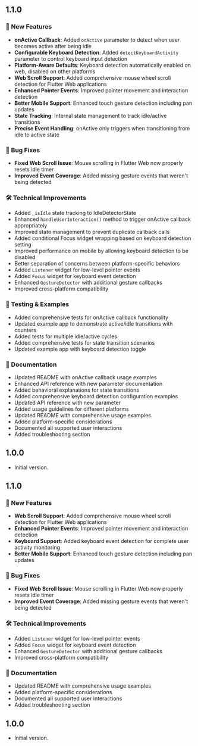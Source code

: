 ## 1.1.0

### 🚀 New Features

- **onActive Callback**: Added `onActive` parameter to detect when user becomes active after being idle
- **Configurable Keyboard Detection**: Added `detectKeyboardActivity` parameter to control keyboard input detection
- **Platform-Aware Defaults**: Keyboard detection automatically enabled on web, disabled on other platforms
- **Web Scroll Support**: Added comprehensive mouse wheel scroll detection for Flutter Web applications
- **Enhanced Pointer Events**: Improved pointer movement and interaction detection
- **Better Mobile Support**: Enhanced touch gesture detection including pan updates
- **State Tracking**: Internal state management to track idle/active transitions
- **Precise Event Handling**: onActive only triggers when transitioning from idle to active state

### 🐛 Bug Fixes

- **Fixed Web Scroll Issue**: Mouse scrolling in Flutter Web now properly resets idle timer
- **Improved Event Coverage**: Added missing gesture events that weren't being detected

### 🛠️ Technical Improvements

- Added `_isIdle` state tracking to IdleDetectorState
- Enhanced `handleUserInteraction()` method to trigger onActive callback appropriately
- Improved state management to prevent duplicate callback calls
- Added conditional Focus widget wrapping based on keyboard detection setting
- Improved performance on mobile by allowing keyboard detection to be disabled
- Better separation of concerns between platform-specific behaviors
- Added `Listener` widget for low-level pointer events
- Added `Focus` widget for keyboard event detection
- Enhanced `GestureDetector` with additional gesture callbacks
- Improved cross-platform compatibility

### 🧪 Testing & Examples

- Added comprehensive tests for onActive callback functionality
- Updated example app to demonstrate active/idle transitions with counters
- Added tests for multiple idle/active cycles
- Added comprehensive tests for state transition scenarios
- Updated example app with keyboard detection toggle

### 📝 Documentation

- Updated README with onActive callback usage examples
- Enhanced API reference with new parameter documentation
- Added behavioral explanations for state transitions
- Added comprehensive keyboard detection configuration examples
- Updated API reference with new parameter
- Added usage guidelines for different platforms
- Updated README with comprehensive usage examples
- Added platform-specific considerations
- Documented all supported user interactions
- Added troubleshooting section

## 1.0.0

- Initial version.

## 1.1.0

### 🚀 New Features

- **Web Scroll Support**: Added comprehensive mouse wheel scroll detection for Flutter Web applications
- **Enhanced Pointer Events**: Improved pointer movement and interaction detection
- **Keyboard Support**: Added keyboard event detection for complete user activity monitoring
- **Better Mobile Support**: Enhanced touch gesture detection including pan updates

### 🐛 Bug Fixes

- **Fixed Web Scroll Issue**: Mouse scrolling in Flutter Web now properly resets idle timer
- **Improved Event Coverage**: Added missing gesture events that weren't being detected

### 🛠️ Technical Improvements

- Added `Listener` widget for low-level pointer events
- Added `Focus` widget for keyboard event detection
- Enhanced `GestureDetector` with additional gesture callbacks
- Improved cross-platform compatibility

### 📝 Documentation

- Updated README with comprehensive usage examples
- Added platform-specific considerations
- Documented all supported user interactions
- Added troubleshooting section

## 1.0.0

- Initial version.
